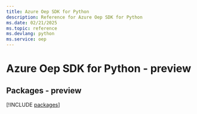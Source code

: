 ```yaml
---
title: Azure Oep SDK for Python
description: Reference for Azure Oep SDK for Python
ms.date: 02/21/2025
ms.topic: reference
ms.devlang: python
ms.service: oep
---
```

# Azure Oep SDK for Python - preview
## Packages - preview
[!INCLUDE [packages](oep-index.md)]